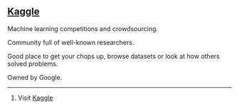 ## [Kaggle](#kaggle)

Machine learning competitions and crowdsourcing.

Community full of well-known researchers.

Good place to get your chops up, browse datasets or look at how others solved problems.

Owned by Google.

---

1. Visit [Kaggle](#kaggle)